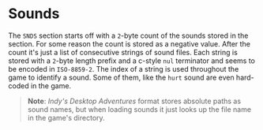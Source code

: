 Sounds
======

The `SNDS` section starts off with a `2`-byte count of the sounds stored in the section. For some reason the count is stored as a negative value. After the count it's just a list of consecutive strings of sound files. Each string is stored with a `2`-byte length prefix and a c-style `nul` terminator and seems to be encoded in `ISO-8859-2`. The index of a string is used throughout the game to identify a sound. Some of them, like the `hurt` sound are even hard-coded in the game.

> **Note**: *Indy's Desktop Adventures* format stores absolute paths as sound names, but when loading sounds it just looks up the file name in the game's directory.
